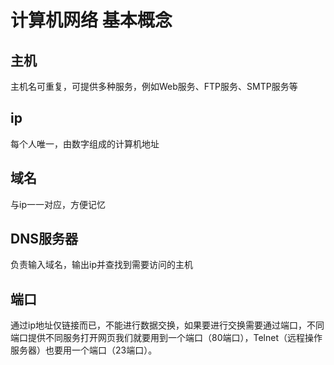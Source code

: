 # 计算机网络 基本概念

## 主机
主机名可重复，可提供多种服务，例如Web服务、FTP服务、SMTP服务等

## ip  
每个人唯一，由数字组成的计算机地址

## 域名  
与ip一一对应，方便记忆

## DNS服务器  
负责输入域名，输出ip并查找到需要访问的主机

## 端口  
通过ip地址仅链接而已，不能进行数据交换，如果要进行交换需要通过端口，不同端口提供不同服务打开网页我们就要用到一个端口（80端口），Telnet（远程操作服务器）也要用一个端口（23端口）。

